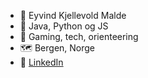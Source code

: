 - 👋 Eyvind Kjellevold Malde
- 🌱 Java, Python og JS
- 👀 Gaming, tech, orienteering
- :world_map: Bergen, Norge
- 👯 [LinkedIn](https://www.linkedin.com/in/eyvmal/)
<!--
- 🔭 I’m currently working on ...

- 👯 I’m looking to collaborate on ...
- 🤔 I’m looking for help with ...
- 💬 Ask me about ...
- 📫 How to reach me: ...
- 😄 Pronouns: ...
- ⚡ Fun fact: ...
-->
